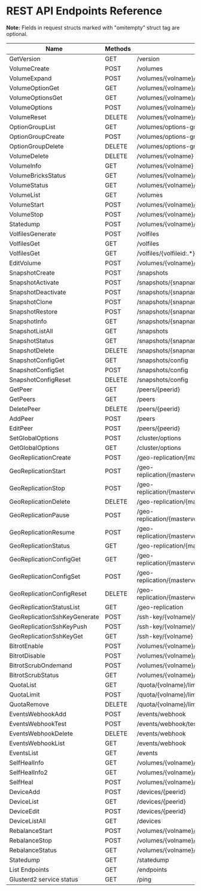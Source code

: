 
<!---
This file is generated using commands described below. DO NOT EDIT.

$ curl -o endpoints.json -s -X GET http://127.0.0.1:24007/endpoints
$ go build pkg/tools/generate-doc.go
$ ./generate-doc
-->

# REST API Endpoints Reference

**Note:** Fields in request structs marked with "omitempty" struct tag are optional.

Name | Methods | Path | Request | Response
--- | --- | --- | --- | ---
GetVersion | GET | /version | [](https://godoc.org/github.com/gluster/glusterd2/pkg/api#) | [VersionResp](https://godoc.org/github.com/gluster/glusterd2/pkg/api#VersionResp)
VolumeCreate | POST | /volumes | [VolCreateReq](https://godoc.org/github.com/gluster/glusterd2/pkg/api#VolCreateReq) | [VolumeCreateResp](https://godoc.org/github.com/gluster/glusterd2/pkg/api#VolumeCreateResp)
VolumeExpand | POST | /volumes/{volname}/expand | [VolExpandReq](https://godoc.org/github.com/gluster/glusterd2/pkg/api#VolExpandReq) | [VolumeExpandResp](https://godoc.org/github.com/gluster/glusterd2/pkg/api#VolumeExpandResp)
VolumeOptionGet | GET | /volumes/{volname}/options/{optname} | [](https://godoc.org/github.com/gluster/glusterd2/pkg/api#) | [VolumeOptionGetResp](https://godoc.org/github.com/gluster/glusterd2/pkg/api#VolumeOptionGetResp)
VolumeOptionsGet | GET | /volumes/{volname}/options | [](https://godoc.org/github.com/gluster/glusterd2/pkg/api#) | [VolumeOptionsGetResp](https://godoc.org/github.com/gluster/glusterd2/pkg/api#VolumeOptionsGetResp)
VolumeOptions | POST | /volumes/{volname}/options | [VolOptionReq](https://godoc.org/github.com/gluster/glusterd2/pkg/api#VolOptionReq) | [VolumeOptionResp](https://godoc.org/github.com/gluster/glusterd2/pkg/api#VolumeOptionResp)
VolumeReset | DELETE | /volumes/{volname}/options | [VolOptionResetReq](https://godoc.org/github.com/gluster/glusterd2/pkg/api#VolOptionResetReq) | [VolumeOptionResp](https://godoc.org/github.com/gluster/glusterd2/pkg/api#VolumeOptionResp)
OptionGroupList | GET | /volumes/options-group | [](https://godoc.org/github.com/gluster/glusterd2/pkg/api#) | [OptionGroupListResp](https://godoc.org/github.com/gluster/glusterd2/pkg/api#OptionGroupListResp)
OptionGroupCreate | POST | /volumes/options-group | [OptionGroupReq](https://godoc.org/github.com/gluster/glusterd2/pkg/api#OptionGroupReq) | [](https://godoc.org/github.com/gluster/glusterd2/pkg/api#)
OptionGroupDelete | DELETE | /volumes/options-group/{groupname} | [](https://godoc.org/github.com/gluster/glusterd2/pkg/api#) | [](https://godoc.org/github.com/gluster/glusterd2/pkg/api#)
VolumeDelete | DELETE | /volumes/{volname} | [](https://godoc.org/github.com/gluster/glusterd2/pkg/api#) | [](https://godoc.org/github.com/gluster/glusterd2/pkg/api#)
VolumeInfo | GET | /volumes/{volname} | [](https://godoc.org/github.com/gluster/glusterd2/pkg/api#) | [VolumeGetResp](https://godoc.org/github.com/gluster/glusterd2/pkg/api#VolumeGetResp)
VolumeBricksStatus | GET | /volumes/{volname}/bricks | [](https://godoc.org/github.com/gluster/glusterd2/pkg/api#) | [BricksStatusResp](https://godoc.org/github.com/gluster/glusterd2/pkg/api#BricksStatusResp)
VolumeStatus | GET | /volumes/{volname}/status | [](https://godoc.org/github.com/gluster/glusterd2/pkg/api#) | [VolumeStatusResp](https://godoc.org/github.com/gluster/glusterd2/pkg/api#VolumeStatusResp)
VolumeList | GET | /volumes | [](https://godoc.org/github.com/gluster/glusterd2/pkg/api#) | [VolumeListResp](https://godoc.org/github.com/gluster/glusterd2/pkg/api#VolumeListResp)
VolumeStart | POST | /volumes/{volname}/start | [VolumeStartReq](https://godoc.org/github.com/gluster/glusterd2/pkg/api#VolumeStartReq) | [VolumeStartResp](https://godoc.org/github.com/gluster/glusterd2/pkg/api#VolumeStartResp)
VolumeStop | POST | /volumes/{volname}/stop | [](https://godoc.org/github.com/gluster/glusterd2/pkg/api#) | [VolumeStopResp](https://godoc.org/github.com/gluster/glusterd2/pkg/api#VolumeStopResp)
Statedump | POST | /volumes/{volname}/statedump | [VolStatedumpReq](https://godoc.org/github.com/gluster/glusterd2/pkg/api#VolStatedumpReq) | [](https://godoc.org/github.com/gluster/glusterd2/pkg/api#)
VolfilesGenerate | POST | /volfiles | [](https://godoc.org/github.com/gluster/glusterd2/pkg/api#) | [](https://godoc.org/github.com/gluster/glusterd2/pkg/api#)
VolfilesGet | GET | /volfiles | [](https://godoc.org/github.com/gluster/glusterd2/pkg/api#) | [](https://godoc.org/github.com/gluster/glusterd2/pkg/api#)
VolfilesGet | GET | /volfiles/{volfileid:.*} | [](https://godoc.org/github.com/gluster/glusterd2/pkg/api#) | [](https://godoc.org/github.com/gluster/glusterd2/pkg/api#)
EditVolume | POST | /volumes/{volname}/edit | [VolEditReq](https://godoc.org/github.com/gluster/glusterd2/pkg/api#VolEditReq) | [VolumeEditResp](https://godoc.org/github.com/gluster/glusterd2/pkg/api#VolumeEditResp)
SnapshotCreate | POST | /snapshots | [SnapCreateReq](https://godoc.org/github.com/gluster/glusterd2/pkg/api#SnapCreateReq) | [SnapCreateResp](https://godoc.org/github.com/gluster/glusterd2/pkg/api#SnapCreateResp)
SnapshotActivate | POST | /snapshots/{snapname}/activate | [SnapActivateReq](https://godoc.org/github.com/gluster/glusterd2/pkg/api#SnapActivateReq) | [SnapshotActivateResp](https://godoc.org/github.com/gluster/glusterd2/pkg/api#SnapshotActivateResp)
SnapshotDeactivate | POST | /snapshots/{snapname}/deactivate | [](https://godoc.org/github.com/gluster/glusterd2/pkg/api#) | [SnapshotDeactivateResp](https://godoc.org/github.com/gluster/glusterd2/pkg/api#SnapshotDeactivateResp)
SnapshotClone | POST | /snapshots/{snapname}/clone | [SnapCloneReq](https://godoc.org/github.com/gluster/glusterd2/pkg/api#SnapCloneReq) | [SnapshotCloneResp](https://godoc.org/github.com/gluster/glusterd2/pkg/api#SnapshotCloneResp)
SnapshotRestore | POST | /snapshots/{snapname}/restore | [](https://godoc.org/github.com/gluster/glusterd2/pkg/api#) | [](https://godoc.org/github.com/gluster/glusterd2/pkg/api#)
SnapshotInfo | GET | /snapshots/{snapname} | [](https://godoc.org/github.com/gluster/glusterd2/pkg/api#) | [SnapGetResp](https://godoc.org/github.com/gluster/glusterd2/pkg/api#SnapGetResp)
SnapshotListAll | GET | /snapshots | [](https://godoc.org/github.com/gluster/glusterd2/pkg/api#) | [SnapListResp](https://godoc.org/github.com/gluster/glusterd2/pkg/api#SnapListResp)
SnapshotStatus | GET | /snapshots/{snapname}/status | [](https://godoc.org/github.com/gluster/glusterd2/pkg/api#) | [SnapStatusResp](https://godoc.org/github.com/gluster/glusterd2/pkg/api#SnapStatusResp)
SnapshotDelete | DELETE | /snapshots/{snapname} | [](https://godoc.org/github.com/gluster/glusterd2/pkg/api#) | [](https://godoc.org/github.com/gluster/glusterd2/pkg/api#)
SnapshotConfigGet | GET | /snapshots/config | [](https://godoc.org/github.com/gluster/glusterd2/pkg/api#) | [](https://godoc.org/github.com/gluster/glusterd2/pkg/api#)
SnapshotConfigSet | POST | /snapshots/config | [](https://godoc.org/github.com/gluster/glusterd2/pkg/api#) | [](https://godoc.org/github.com/gluster/glusterd2/pkg/api#)
SnapshotConfigReset | DELETE | /snapshots/config | [](https://godoc.org/github.com/gluster/glusterd2/pkg/api#) | [](https://godoc.org/github.com/gluster/glusterd2/pkg/api#)
GetPeer | GET | /peers/{peerid} | [](https://godoc.org/github.com/gluster/glusterd2/pkg/api#) | [PeerGetResp](https://godoc.org/github.com/gluster/glusterd2/pkg/api#PeerGetResp)
GetPeers | GET | /peers | [](https://godoc.org/github.com/gluster/glusterd2/pkg/api#) | [PeerListResp](https://godoc.org/github.com/gluster/glusterd2/pkg/api#PeerListResp)
DeletePeer | DELETE | /peers/{peerid} | [](https://godoc.org/github.com/gluster/glusterd2/pkg/api#) | [](https://godoc.org/github.com/gluster/glusterd2/pkg/api#)
AddPeer | POST | /peers | [PeerAddReq](https://godoc.org/github.com/gluster/glusterd2/pkg/api#PeerAddReq) | [PeerAddResp](https://godoc.org/github.com/gluster/glusterd2/pkg/api#PeerAddResp)
EditPeer | POST | /peers/{peerid} | [PeerEditReq](https://godoc.org/github.com/gluster/glusterd2/pkg/api#PeerEditReq) | [PeerEditResp](https://godoc.org/github.com/gluster/glusterd2/pkg/api#PeerEditResp)
SetGlobalOptions | POST | /cluster/options | [](https://godoc.org/github.com/gluster/glusterd2/pkg/api#) | [](https://godoc.org/github.com/gluster/glusterd2/pkg/api#)
GetGlobalOptions | GET | /cluster/options | [](https://godoc.org/github.com/gluster/glusterd2/pkg/api#) | [](https://godoc.org/github.com/gluster/glusterd2/pkg/api#)
GeoReplicationCreate | POST | /geo-replication/{mastervolid}/{remotevolid} | [GeorepCreateReq](https://godoc.org/github.com/gluster/glusterd2/plugins/georeplication/api#GeorepCreateReq) | [GeorepSession](https://godoc.org/github.com/gluster/glusterd2/plugins/georeplication/api#GeorepSession)
GeoReplicationStart | POST | /geo-replication/{mastervolid}/{remotevolid}/start | [GeorepCommandsReq](https://godoc.org/github.com/gluster/glusterd2/plugins/georeplication/api#GeorepCommandsReq) | [GeorepSession](https://godoc.org/github.com/gluster/glusterd2/plugins/georeplication/api#GeorepSession)
GeoReplicationStop | POST | /geo-replication/{mastervolid}/{remotevolid}/stop | [GeorepCommandsReq](https://godoc.org/github.com/gluster/glusterd2/plugins/georeplication/api#GeorepCommandsReq) | [GeorepSession](https://godoc.org/github.com/gluster/glusterd2/plugins/georeplication/api#GeorepSession)
GeoReplicationDelete | DELETE | /geo-replication/{mastervolid}/{remotevolid} | [](https://godoc.org/github.com/gluster/glusterd2/plugins/georeplication/api#) | [](https://godoc.org/github.com/gluster/glusterd2/plugins/georeplication/api#)
GeoReplicationPause | POST | /geo-replication/{mastervolid}/{remotevolid}/pause | [GeorepCommandsReq](https://godoc.org/github.com/gluster/glusterd2/plugins/georeplication/api#GeorepCommandsReq) | [GeorepSession](https://godoc.org/github.com/gluster/glusterd2/plugins/georeplication/api#GeorepSession)
GeoReplicationResume | POST | /geo-replication/{mastervolid}/{remotevolid}/resume | [GeorepCommandsReq](https://godoc.org/github.com/gluster/glusterd2/plugins/georeplication/api#GeorepCommandsReq) | [GeorepSession](https://godoc.org/github.com/gluster/glusterd2/plugins/georeplication/api#GeorepSession)
GeoReplicationStatus | GET | /geo-replication/{mastervolid}/{remotevolid} | [](https://godoc.org/github.com/gluster/glusterd2/plugins/georeplication/api#) | [GeorepSession](https://godoc.org/github.com/gluster/glusterd2/plugins/georeplication/api#GeorepSession)
GeoReplicationConfigGet | GET | /geo-replication/{mastervolid}/{remotevolid}/config | [GeorepOption](https://godoc.org/github.com/gluster/glusterd2/plugins/georeplication/api#GeorepOption) | [GeorepOption](https://godoc.org/github.com/gluster/glusterd2/plugins/georeplication/api#GeorepOption)
GeoReplicationConfigSet | POST | /geo-replication/{mastervolid}/{remotevolid}/config | [](https://godoc.org/github.com/gluster/glusterd2/plugins/georeplication/api#) | [](https://godoc.org/github.com/gluster/glusterd2/plugins/georeplication/api#)
GeoReplicationConfigReset | DELETE | /geo-replication/{mastervolid}/{remotevolid}/config | [](https://godoc.org/github.com/gluster/glusterd2/plugins/georeplication/api#) | [](https://godoc.org/github.com/gluster/glusterd2/plugins/georeplication/api#)
GeoReplicationStatusList | GET | /geo-replication | [](https://godoc.org/github.com/gluster/glusterd2/plugins/georeplication/api#) | [GeorepSession](https://godoc.org/github.com/gluster/glusterd2/plugins/georeplication/api#GeorepSession)
GeoReplicationSshKeyGenerate | POST | /ssh-key/{volname}/generate | [](https://godoc.org/github.com/gluster/glusterd2/plugins/georeplication/api#) | [GeorepSSHPublicKey](https://godoc.org/github.com/gluster/glusterd2/plugins/georeplication/api#GeorepSSHPublicKey)
GeoReplicationSshKeyPush | POST | /ssh-key/{volname}/push | [GeorepSSHPublicKey](https://godoc.org/github.com/gluster/glusterd2/plugins/georeplication/api#GeorepSSHPublicKey) | [](https://godoc.org/github.com/gluster/glusterd2/plugins/georeplication/api#)
GeoReplicationSshKeyGet | GET | /ssh-key/{volname} | [](https://godoc.org/github.com/gluster/glusterd2/plugins/georeplication/api#) | [GeorepSSHPublicKey](https://godoc.org/github.com/gluster/glusterd2/plugins/georeplication/api#GeorepSSHPublicKey)
BitrotEnable | POST | /volumes/{volname}/bitrot/enable | [](https://godoc.org/github.com/gluster/glusterd2/plugins/bitrot/api#) | [](https://godoc.org/github.com/gluster/glusterd2/plugins/bitrot/api#)
BitrotDisable | POST | /volumes/{volname}/bitrot/disable | [](https://godoc.org/github.com/gluster/glusterd2/plugins/bitrot/api#) | [](https://godoc.org/github.com/gluster/glusterd2/plugins/bitrot/api#)
BitrotScrubOndemand | POST | /volumes/{volname}/bitrot/scrubondemand | [](https://godoc.org/github.com/gluster/glusterd2/plugins/bitrot/api#) | [](https://godoc.org/github.com/gluster/glusterd2/plugins/bitrot/api#)
BitrotScrubStatus | GET | /volumes/{volname}/bitrot/scrubstatus | [](https://godoc.org/github.com/gluster/glusterd2/plugins/bitrot/api#) | [](https://godoc.org/github.com/gluster/glusterd2/plugins/bitrot/api#)
QuotaList | GET | /quota/{volname}/limit | [](https://godoc.org/github.com/gluster/glusterd2/plugins/quota/api#) | [](https://godoc.org/github.com/gluster/glusterd2/plugins/quota/api#)
QuotaLimit | POST | /quota/{volname}/limit | [](https://godoc.org/github.com/gluster/glusterd2/plugins/quota/api#) | [](https://godoc.org/github.com/gluster/glusterd2/plugins/quota/api#)
QuotaRemove | DELETE | /quota/{volname}/limit | [](https://godoc.org/github.com/gluster/glusterd2/plugins/quota/api#) | [](https://godoc.org/github.com/gluster/glusterd2/plugins/quota/api#)
EventsWebhookAdd | POST | /events/webhook | [Webhook](https://godoc.org/github.com/gluster/glusterd2/plugins/events/api#Webhook) | [](https://godoc.org/github.com/gluster/glusterd2/plugins/events/api#)
EventsWebhookTest | POST | /events/webhook/test | [Webhook](https://godoc.org/github.com/gluster/glusterd2/plugins/events/api#Webhook) | [](https://godoc.org/github.com/gluster/glusterd2/plugins/events/api#)
EventsWebhookDelete | DELETE | /events/webhook | [WebhookDel](https://godoc.org/github.com/gluster/glusterd2/plugins/events/api#WebhookDel) | [](https://godoc.org/github.com/gluster/glusterd2/plugins/events/api#)
EventsWebhookList | GET | /events/webhook | [](https://godoc.org/github.com/gluster/glusterd2/plugins/events/api#) | [WebhookList](https://godoc.org/github.com/gluster/glusterd2/plugins/events/api#WebhookList)
EventsList | GET | /events | [](https://godoc.org/github.com/gluster/glusterd2/plugins/events/api#) | [Event](https://godoc.org/github.com/gluster/glusterd2/plugins/events/api#Event)
SelfHealInfo | GET | /volumes/{volname}/{opts}/heal-info | [](https://godoc.org/github.com/gluster/glusterd2/plugins/glustershd/api#) | [BrickHealInfo](https://godoc.org/github.com/gluster/glusterd2/plugins/glustershd/api#BrickHealInfo)
SelfHealInfo2 | GET | /volumes/{volname}/heal-info | [](https://godoc.org/github.com/gluster/glusterd2/plugins/glustershd/api#) | [BrickHealInfo](https://godoc.org/github.com/gluster/glusterd2/plugins/glustershd/api#BrickHealInfo)
SelfHeal | POST | /volumes/{volname}/heal | [](https://godoc.org/github.com/gluster/glusterd2/plugins/glustershd/api#) | [](https://godoc.org/github.com/gluster/glusterd2/plugins/glustershd/api#)
DeviceAdd | POST | /devices/{peerid} | [AddDeviceReq](https://godoc.org/github.com/gluster/glusterd2/plugins/device/api#AddDeviceReq) | [AddDeviceResp](https://godoc.org/github.com/gluster/glusterd2/plugins/device/api#AddDeviceResp)
DeviceList | GET | /devices/{peerid} | [](https://godoc.org/github.com/gluster/glusterd2/plugins/device/api#) | [ListDeviceResp](https://godoc.org/github.com/gluster/glusterd2/plugins/device/api#ListDeviceResp)
DeviceEdit | POST | /devices/{peerid} | [EditDeviceReq](https://godoc.org/github.com/gluster/glusterd2/plugins/device/api#EditDeviceReq) | [](https://godoc.org/github.com/gluster/glusterd2/plugins/device/api#)
DeviceListAll | GET | /devices | [](https://godoc.org/github.com/gluster/glusterd2/plugins/device/api#) | [ListDeviceResp](https://godoc.org/github.com/gluster/glusterd2/plugins/device/api#ListDeviceResp)
RebalanceStart | POST | /volumes/{volname}/rebalance/start | [StartReq](https://godoc.org/github.com/gluster/glusterd2/plugins/rebalance/api#StartReq) | [](https://godoc.org/github.com/gluster/glusterd2/plugins/rebalance/api#)
RebalanceStop | POST | /volumes/{volname}/rebalance/stop | [](https://godoc.org/github.com/gluster/glusterd2/plugins/rebalance/api#) | [](https://godoc.org/github.com/gluster/glusterd2/plugins/rebalance/api#)
RebalanceStatus | GET | /volumes/{volname}/rebalance | [](https://godoc.org/github.com/gluster/glusterd2/plugins/rebalance/api#) | [](https://godoc.org/github.com/gluster/glusterd2/plugins/rebalance/api#)
Statedump | GET | /statedump | [](https://godoc.org/github.com/gluster/glusterd2/pkg/api#) | [](https://godoc.org/github.com/gluster/glusterd2/pkg/api#)
List Endpoints | GET | /endpoints | [](https://godoc.org/github.com/gluster/glusterd2/pkg/api#) | [ListEndpointsResp](https://godoc.org/github.com/gluster/glusterd2/pkg/api#ListEndpointsResp)
Glusterd2 service status | GET | /ping | [](https://godoc.org/github.com/gluster/glusterd2/pkg/api#) | [](https://godoc.org/github.com/gluster/glusterd2/pkg/api#)
